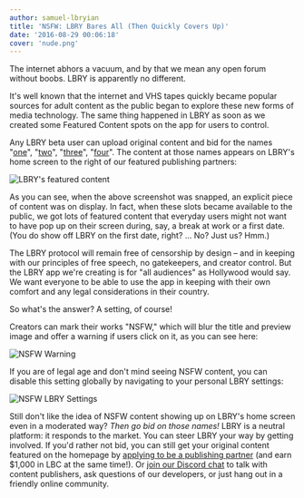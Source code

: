 ```yaml
---
author: samuel-lbryian
title: 'NSFW: LBRY Bares All (Then Quickly Covers Up)'
date: '2016-08-29 00:06:18'
cover: 'nude.png'
---
```


The internet abhors a vacuum, and by that we mean any open forum without boobs. LBRY is apparently no different.

It's well known that the internet and VHS tapes quickly became popular sources for adult content as the public began to explore these new forms of media technology. The same thing happened in LBRY as soon as we created some Featured Content spots on the app for users to control.

Any LBRY beta user can upload original content and bid for the names "[one](lbry://one)", "[two](lbry://two)", "[three](lbry://three)", "[four](lbry://four)". The content at those names appears on LBRY's home screen to the right of our featured publishing partners:

![LBRY's featured content](/img/news/nsfwblurred.png)

As you can see, when the above screenshot was snapped, an explicit piece of content was on display. In fact, when these slots became available to the public, we got lots of featured content that everyday users might not want to have pop up on their screen during, say, a break at work or a first date. (You do show off LBRY on the first date, right? ... No? Just us? Hmm.)

The LBRY protocol will remain free of censorship by design – and in keeping with our principles of free speech, no gatekeepers, and creator control. But the LBRY app we're creating is for "all audiences" as Hollywood would say. We want everyone to be able to use the app in keeping with their own comfort and any legal considerations in their country.

So what's the answer? A setting, of course!

Creators can mark their works "NSFW," which will blur the title and preview image and offer a warning if users click on it, as you can see here:

![NSFW Warning](/img/news/nsfwblurnotice.png)

If you are of legal age and don't mind seeing NSFW content, you can disable this setting globally by navigating to your personal LBRY settings:

![NSFW LBRY Settings](/img/news/nsfwsettings.png)

Still don't like the idea of NSFW content showing up on LBRY's home screen even in a moderated way? *Then go bid on those names!* LBRY is a neutral platform: it responds to the market. You can steer LBRY your way by getting involved. If you'd rather not bid, you can still get your original content featured on the homepage by [applying to be a publishing partner](https://lbry.io/publish) (and earn $1,000 in LBC at the same time!). Or [join our Discord chat](http://chat.lbry.io) to talk with content publishers, ask questions of our developers, or just hang out in a friendly online community.
